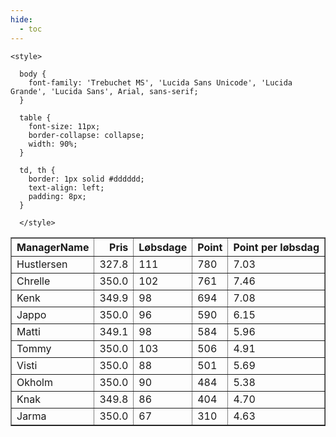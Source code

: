 ```yaml
---
hide:
  - toc
---
```


<!doctype html>
<html lang="en">
  <head>
    <meta charset="UTF-8" />
    <meta name="viewport" content="width=device-width, initial-scale=1.0" />
    <title> C Y K E L V E N N E R </title>

    <style>

      body {
        font-family: 'Trebuchet MS', 'Lucida Sans Unicode', 'Lucida Grande', 'Lucida Sans', Arial, sans-serif;
      }

      table {
        font-size: 11px;
        border-collapse: collapse;
        width: 90%;
      }
      
      td, th {
        border: 1px solid #dddddd;
        text-align: left;
        padding: 8px;
      }
      
      </style>
  </head>
  <body>
  <table border="1" class="dataframe" id="filterabletable">
  <thead>
    <tr style="text-align: right;">
      <th>ManagerName</th>
      <th>Pris</th>
      <th>Løbsdage</th>
      <th>Point</th>
      <th>Point per løbsdag</th>
    </tr>
  </thead>
  <tbody>
    <tr>
      <td>Hustlersen</td>
      <td>327.8</td>
      <td>111</td>
      <td>780</td>
      <td>7.03</td>
    </tr>
    <tr>
      <td>Chrelle</td>
      <td>350.0</td>
      <td>102</td>
      <td>761</td>
      <td>7.46</td>
    </tr>
    <tr>
      <td>Kenk</td>
      <td>349.9</td>
      <td>98</td>
      <td>694</td>
      <td>7.08</td>
    </tr>
    <tr>
      <td>Jappo</td>
      <td>350.0</td>
      <td>96</td>
      <td>590</td>
      <td>6.15</td>
    </tr>
    <tr>
      <td>Matti</td>
      <td>349.1</td>
      <td>98</td>
      <td>584</td>
      <td>5.96</td>
    </tr>
    <tr>
      <td>Tommy</td>
      <td>350.0</td>
      <td>103</td>
      <td>506</td>
      <td>4.91</td>
    </tr>
    <tr>
      <td>Visti</td>
      <td>350.0</td>
      <td>88</td>
      <td>501</td>
      <td>5.69</td>
    </tr>
    <tr>
      <td>Okholm</td>
      <td>350.0</td>
      <td>90</td>
      <td>484</td>
      <td>5.38</td>
    </tr>
    <tr>
      <td>Knak</td>
      <td>349.8</td>
      <td>86</td>
      <td>404</td>
      <td>4.70</td>
    </tr>
    <tr>
      <td>Jarma</td>
      <td>350.0</td>
      <td>67</td>
      <td>310</td>
      <td>4.63</td>
    </tr>
  </tbody>
</table>
<script src="../js/tablefilter/tablefilter.js"></script>

  <script data-config>
    var tfConfig = {
      base_path: '../js/tablefilter/',
      alternate_rows: true,
      btn_reset: {
          text: 'Nulstil'
      },
      auto_filter: {
        delay: 1100 //milliseconds
      },
 
      loader: true,
      no_results_message: true,  

      // columns data types
      col_types: [
          'string',
          { type: 'formatted-number', decimal: '.', thousands: ',' },
          'number',
          'number',
          { type: 'formatted-number', decimal: '.', thousands: ',' },
      ],

      // Sort extension: in this example the column data types are provided by the
      // 'col_types' property. The sort extension also has a 'types' property
      // defining the columns data type for column sorting. If the 'types'
      // property is not defined, the sorting extension will fallback to
      // the 'col_types' definitions.
      extensions: [{ name: 'sort' }]
  };

  var tf = new TableFilter('filterabletable', tfConfig);
  tf.init();
</script>
    
  </body>
</html>